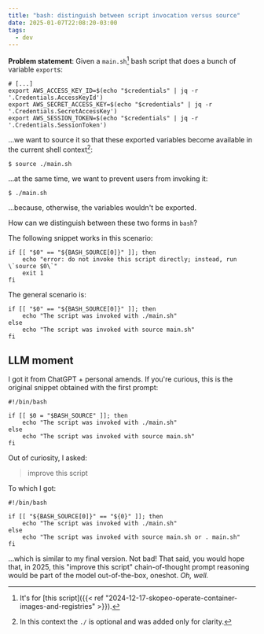 ```yaml
---
title: "bash: distinguish between script invocation versus source"
date: 2025-01-07T22:08:20-03:00
tags:
  - dev
---
```


**Problem statement**: Given a `main.sh`[^1] bash script that does a bunch of
variable `export`s:

```shell
# [...]
export AWS_ACCESS_KEY_ID=$(echo "$credentials" | jq -r '.Credentials.AccessKeyId')
export AWS_SECRET_ACCESS_KEY=$(echo "$credentials" | jq -r '.Credentials.SecretAccessKey')
export AWS_SESSION_TOKEN=$(echo "$credentials" | jq -r '.Credentials.SessionToken')
```

...we want to source it so that these exported variables become available in the
current shell context[^2]:

```shell
$ source ./main.sh
```

...at the same time, we want to prevent users from invoking it:

```shell
$ ./main.sh
```

...because, otherwise, the variables wouldn't be exported.

How can we distinguish between these two forms in `bash`?

The following snippet works in this scenario:

```shell
if [[ "$0" == "${BASH_SOURCE[0]}" ]]; then
    echo "error: do not invoke this script directly; instead, run \`source $0\`"
    exit 1
fi
```

The general scenario is:

```shell
if [[ "$0" == "${BASH_SOURCE[0]}" ]]; then
    echo "The script was invoked with ./main.sh"
else
    echo "The script was invoked with source main.sh"
fi
```

## LLM moment

I got it from ChatGPT + personal amends. If you're curious, this is the original
snippet obtained with the first prompt:

```
#!/bin/bash

if [[ $0 = "$BASH_SOURCE" ]]; then
    echo "The script was invoked with ./main.sh"
else
    echo "The script was invoked with source main.sh"
fi
```

Out of curiosity, I asked:

> improve this script

To which I got:

```
#!/bin/bash

if [[ "${BASH_SOURCE[0]}" == "${0}" ]]; then
    echo "The script was invoked with ./main.sh"
else
    echo "The script was invoked with source main.sh or . main.sh"
fi
```

...which is similar to my final version. Not bad! That said, you would hope
that, in 2025, this "improve this script" chain-of-thought prompt reasoning
would be part of the model out-of-the-box, oneshot. _Oh, well._


[^1]: It's for [this script]({{< ref "2024-12-17-skopeo-operate-container-images-and-registries" >}}).

[^2]: In this context the `./` is optional and was added only for clarity.
